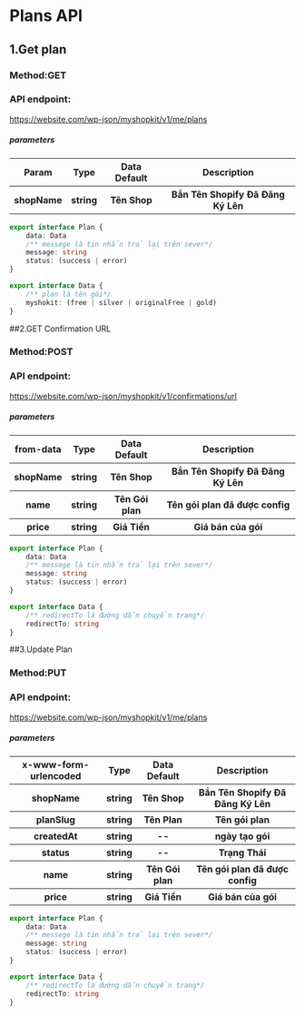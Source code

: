 # Plans API

## 1.Get plan

### Method:GET

### API endpoint:

https://website.com/wp-json/myshopkit/v1/me/plans

##### parameters

<table>
<tr>
<th>Param</th>
<th>Type</th>
<th>Data Default</th>
<th>Description</th>
</tr>
<tr>
<th>shopName</th>
<th>string</th>
<th>Tên Shop</th>
<th>Bắn Tên Shopify Đã Đăng Ký Lên</th>
</tr>
</table>

````ts
export interface Plan {
    data: Data
    /** messege là tin nhắn trả lại trên sever*/
    message: string
    status: (success | error)
}

export interface Data {
    /** plan là tên gói*/
    myshokit: (free | silver | originalFree | gold)
}
````
##2.GET Confirmation URL

### Method:POST

### API endpoint:

https://website.com/wp-json/myshopkit/v1/confirmations/url

##### parameters

<table>
<tr>
<th>from-data</th>
<th>Type</th>
<th>Data Default</th>
<th>Description</th>
</tr>
<tr>
<th>shopName</th>
<th>string</th>
<th>Tên Shop</th>
<th>Bắn Tên Shopify Đã Đăng Ký Lên</th>
</tr>
<tr>
<th>name</th>
<th>string</th>
<th>Tên Gói plan</th>
<th>Tên gói plan đã được config</th>
</tr>
<tr>
<th>price</th>
<th>string</th>
<th>Giá Tiền</th>
<th>Giá bán của gói</th>
</tr>
</table>

````ts
export interface Plan {
    data: Data
    /** messege là tin nhắn trả lại trên sever*/
    message: string
    status: (success | error)
}

export interface Data {
    /** redirectTo là đường dẫn chuyển trang*/
    redirectTo: string
}
````
##3.Update Plan

### Method:PUT

### API endpoint:

https://website.com/wp-json/myshopkit/v1/me/plans

##### parameters

<table>
<tr>
<th>x-www-form-urlencoded</th>
<th>Type</th>
<th>Data Default</th>
<th>Description</th>
</tr>
<tr>
<th>shopName</th>
<th>string</th>
<th>Tên Shop</th>
<th>Bắn Tên Shopify Đã Đăng Ký Lên</th>
</tr>
<tr>
<tr>
<th>planSlug</th>
<th>string</th>
<th>Tên Plan</th>
<th>Tên gói plan</th>
</tr>
<tr>
<tr>
<th>createdAt</th>
<th>string</th>
<th>--</th>
<th>ngày tạo gói</th>
</tr>
<tr>
<th>status</th>
<th>string</th>
<th>--</th>
<th>Trạng Thái</th>
</tr>
<tr>
<th>name</th>
<th>string</th>
<th>Tên Gói plan</th>
<th>Tên gói plan đã được config</th>
</tr>
<tr>
<th>price</th>
<th>string</th>
<th>Giá Tiền</th>
<th>Giá bán của gói</th>
</tr>
</table>

````ts
export interface Plan {
    data: Data
    /** messege là tin nhắn trả lại trên sever*/
    message: string
    status: (success | error)
}

export interface Data {
    /** redirectTo là đường dẫn chuyển trang*/
    redirectTo: string
}
````

